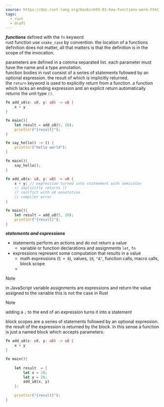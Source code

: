 ```yaml
---
source: https://doc.rust-lang.org/book/ch03-03-how-functions-work.html
tags:
  - rust
  - draft
---
```

***functions***
defined with the `fn` keyword  
rust function use `snake_case` by convention. 
the location of a functions definition does not matter, all that matters is that the definition is in the scope of the invocation.

parameters are defined in a comma separated list. each parameter must have the name and a type annotation.  
function bodies in rust consist of a series of statements followed by an optional expression. the result of which is implicitly returned.  
the `return` keyword is used to explicitly return from a function.
a function which lacks an ending expression and an explicit return automatically returns the unit type `()`.

```rust
fn add_u8(x: u8, y: u8) -> u8 {
    x + y
}

fn main(){
    let result = add_u8(5, 10);
    println!("{result}");
}
```

```rust
fn say_hello() -> () {
    println!("hello world");
}

fn main(){
    say_hello();
}
```

```rust
fn add_u8(x: u8, y: u8) -> u8 {
    x + y; // expression turned into stateement with semicolon
    // implicitly returns ()
    // conlfict with u8 annotation
    // compiler error
}

fn main(){
    let result = add_u8(5, 10);
    println!("{result}");
}
```


***statements and expressions***
- statements perform an actions and do not return a value
  - variable or function declarations and assignments `let`, `fn`
- expressions represent some computation that results in a value
  - math expressions (`5 + 6`), values, `10`, `"A"`, function calls, macro calls, block scope
  - 
> [!note]
> in JavaScript variable assignments are expressions and return the value assigned to the variable this is not the case in Rust

> [!note]
> adding a `;` to the end of an expression turns it into a statement

block scopes are a series of statements followed by an optional expression. the result of the expression is returned by the block. in this sense a function is just a named block which accepts parameters.

```rust
fn add_u8(x: u8, y: u8) -> u8 {
    x + y
}

fn main(){
    
    let result  = {
        let x = 10;
        let y = 20;
        add_u8(x, y)
    };
    
    println!("{result}");
}
```

